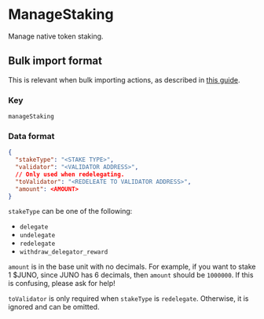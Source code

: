 # ManageStaking

Manage native token staking.

## Bulk import format

This is relevant when bulk importing actions, as described in [this
guide](https://github.com/DA0-DA0/dao-dao-ui/wiki/Bulk-importing-actions).

### Key

`manageStaking`

### Data format

```json
{
  "stakeType": "<STAKE TYPE>",
  "validator": "<VALIDATOR ADDRESS>",
  // Only used when redelegating.
  "toValidator": "<REDELEATE TO VALIDATOR ADDRESS>",
  "amount": <AMOUNT>
}
```

`stakeType` can be one of the following:

- `delegate`
- `undelegate`
- `redelegate`
- `withdraw_delegator_reward`

`amount` is in the base unit with no decimals. For example, if you want to stake
1 $JUNO, since JUNO has 6 decimals, then `amount` should be `1000000`. If this
is confusing, please ask for help!

`toValidator` is only required when `stakeType` is `redelegate`. Otherwise, it
is ignored and can be omitted.
